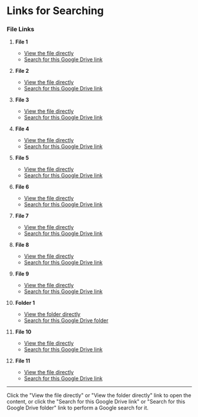 # Links for Searching

### File Links

1. **File 1**
   - [View the file directly](https://drive.google.com/file/d/1lywMBXN9ciWKrEtEcUPr_gnj2FlGM_o8/view?usp=drivesdk)
   - [Search for this Google Drive link](https://www.google.com/search?q=https://drive.google.com/file/d/1lywMBXN9ciWKrEtEcUPr_gnj2FlGM_o8/view?usp=drivesdk)

2. **File 2**
   - [View the file directly](https://drive.google.com/file/d/13YyYD9386UQsaQG6yw6sMcy69M8C1pv1/view?usp=drivesdk)
   - [Search for this Google Drive link](https://www.google.com/search?q=https://drive.google.com/file/d/13YyYD9386UQsaQG6yw6sMcy69M8C1pv1/view?usp=drivesdk)

3. **File 3**
   - [View the file directly](https://drive.google.com/file/d/1_JHGXRn76DLOrTKY57aRyTFDWrD2q9QS/view?usp=drivesdk)
   - [Search for this Google Drive link](https://www.google.com/search?q=https://drive.google.com/file/d/1_JHGXRn76DLOrTKY57aRyTFDWrD2q9QS/view?usp=drivesdk)

4. **File 4**
   - [View the file directly](https://drive.google.com/file/d/1nCFfYj_la0UXL4DtTGscU-JA8W5mJkkL/view?usp=drivesdk)
   - [Search for this Google Drive link](https://www.google.com/search?q=https://drive.google.com/file/d/1nCFfYj_la0UXL4DtTGscU-JA8W5mJkkL/view?usp=drivesdk)

5. **File 5**
   - [View the file directly](https://drive.google.com/file/d/1sJzCjS2wAspHIzmoaEk73POpe_rVzz7E/view?usp=drivesdk)
   - [Search for this Google Drive link](https://www.google.com/search?q=https://drive.google.com/file/d/1sJzCjS2wAspHIzmoaEk73POpe_rVzz7E/view?usp=drivesdk)

6. **File 6**
   - [View the file directly](https://drive.google.com/file/d/1-Fi9f1jnoqU1NeScg-Rch5xkH-UhN_AL/view?usp=drivesdk)
   - [Search for this Google Drive link](https://www.google.com/search?q=https://drive.google.com/file/d/1-Fi9f1jnoqU1NeScg-Rch5xkH-UhN_AL/view?usp=drivesdk)

7. **File 7**
   - [View the file directly](https://drive.google.com/file/d/16zFCz-Wg8W-49wqji54Dhjjum3xA60G_/view?usp=drivesdk)
   - [Search for this Google Drive link](https://www.google.com/search?q=https://drive.google.com/file/d/16zFCz-Wg8W-49wqji54Dhjjum3xA60G_/view?usp=drivesdk)

8. **File 8**
   - [View the file directly](https://drive.google.com/file/d/1dXK1k5riaYfC-HQXyCKLx9NvhSZLqhVb/view?usp=drivesdk)
   - [Search for this Google Drive link](https://www.google.com/search?q=https://drive.google.com/file/d/1dXK1k5riaYfC-HQXyCKLx9NvhSZLqhVb/view?usp=drivesdk)

9. **File 9**
   - [View the file directly](https://drive.google.com/file/d/1XdI82DQyGI52Ydx7o-mTxn-SlYiCkZSN/view?usp=drivesdk)
   - [Search for this Google Drive link](https://www.google.com/search?q=https://drive.google.com/file/d/1XdI82DQyGI52Ydx7o-mTxn-SlYiCkZSN/view?usp=drivesdk)

10. **Folder 1**
    - [View the folder directly](https://drive.google.com/drive/folders/1nYaS3ZcGqsZquidOACu5d-OReOJg17lR)
    - [Search for this Google Drive folder](https://www.google.com/search?q=https://drive.google.com/drive/folders/1nYaS3ZcGqsZquidOACu5d-OReOJg17lR)

11. **File 10**
    - [View the file directly](https://drive.google.com/file/d/16Y676APKqD-v0mK0nDOH6778sAMpdSPt/view?usp=drivesdk)
    - [Search for this Google Drive link](https://www.google.com/search?q=https://drive.google.com/file/d/16Y676APKqD-v0mK0nDOH6778sAMpdSPt/view?usp=drivesdk)

12. **File 11**
    - [View the file directly](https://drive.google.com/file/d/1pzcbVs9xYlE429MMw6KIZRXF0ftTgxhM/view?usp=drivesdk)
    - [Search for this Google Drive link](https://www.google.com/search?q=https://drive.google.com/file/d/1pzcbVs9xYlE429MMw6KIZRXF0ftTgxhM/view?usp=drivesdk)

---

Click the "View the file directly" or "View the folder directly" link to open the content, or click the "Search for this Google Drive link" or "Search for this Google Drive folder" link to perform a Google search for it.
